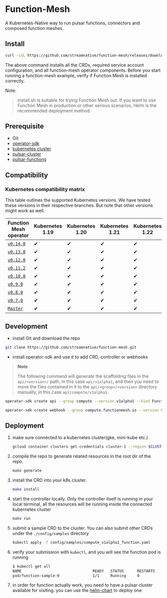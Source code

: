 # Function-Mesh
A Kubernetes-Native way to run pulsar functions, connectors and composed function meshes.

## Install

```bash
curl -sSL https://github.com/streamnative/function-mesh/releases/download/v0.14.0/install.sh | bash
```

The above command installs all the CRDs, required service account configuration, and all function-mesh operator components. Before you start running a function-mesh example, verify if Function Mesh is installed correctly.

Note:

> install.sh is suitable for trying Function Mesh out. If you want to use Function Mesh in production or other serious scenarios, Helm is the recommended deployment method.

## Prerequisite
- Git
- [operator-sdk](https://sdk.operatorframework.io/)
- [kubernetes cluster](https://kubernetes.io/)
- [pulsar-cluster](https://pulsar.apache.org/docs/en/pulsar-2.0/)
- [pulsar-functions](https://pulsar.apache.org/docs/en/functions-overview/)

## Compatibility

### Kubernetes compatibility matrix

This table outlines the supported Kubernetes versions. We have tested these versions in their respective branches. But note that other versions might work as well.

| Function Mesh operator                                                          | Kubernetes 1.19 | Kubernetes 1.20 | Kubernetes 1.21 | Kubernetes 1.22 | Kubernetes 1.23 | Kubernetes 1.24 | Kubernetes 1.25 |
|---------------------------------------------------------------------------------| --------------- |-----------------|-----------------|-----------------| --------------- | --------------- | --------------- |
| [`v0.14.0`](https://github.com/streamnative/function-mesh/releases/tag/v0.14.0) | ✔               | ✔               | ✔               | ✔               | ✔               | ✔               | ✔               |
| [`v0.13.0`](https://github.com/streamnative/function-mesh/releases/tag/v0.13.0) | ✔               | ✔               | ✔               | ✔               | ✔               | ✔               | ✔               |
| [`v0.12.0`](https://github.com/streamnative/function-mesh/releases/tag/v0.12.0) | ✔               | ✔               | ✔               | ✔               | ✔               | ✔               | ✔               |
| [`v0.11.2`](https://github.com/streamnative/function-mesh/releases/tag/v0.11.2) | ✔               | ✔               | ✔               | ✔               | ✔               | ✔               | ✔               |
| [`v0.10.0`](https://github.com/streamnative/function-mesh/releases/tag/v0.10.0) | ✔               | ✔               | ✔               | ✔               | ✔               | ✔               | ✔               |
| [`v0.9.0`](https://github.com/streamnative/function-mesh/releases/tag/v0.9.0)   | ✔               | ✔               | ✔               | ✔               | ✔               | ✔               | ✔               |
| [`v0.8.0`](https://github.com/streamnative/function-mesh/releases/tag/v0.8.0)   | ✔               | ✔               | ✔               | ✔               | ✔               | ✔               | ✔               |
| [`v0.7.0`](https://github.com/streamnative/function-mesh/releases/tag/v0.7.0)   | ✔               | ✔               | ✔               | ✔               | ✔               | ✔               | ✔               |
| [`Master`](https://github.com/streamnative/function-mesh/tree/master)           | ✔               | ✔               | ✔               | ✔               | ✔               | ✔               | ✔               |

## Development

- install Git and download the repo

```bash
git clone https://github.com/streamnative/function-mesh.git
```

- install operator-sdk and use it to add CRD, controller or webhooks

> **Note**
>
> The following command will generate the scaffolding files in the `api/<version>/` path, in this case `api/v1alpha1`, and then you need to move the files contained in it to the `api/<group>/<version>` directory manually, in this case `api/compute/v1alpha1`.

```bash
operator-sdk create api --group compute --version v1alpha1 --kind Function --resource=true --controller=true
```

```bash
operator-sdk create webhook --group compute.functionmesh.io --version v1alpha1 --kind Function --defaulting --programmatic-validation
```

## Deployment

1. make sure connected to a kubernetes cluster(gke, mini-kube etc.)
    ```bash
    gcloud container clusters get-credentials cluster-1 --region $CLUSTER_REGION --project $PROJECT_ID
    ```
2. compile the repo to generate related resources in the root dir of the repo.
    ```bash
    make generate
    ```
3. install the CRD into your k8s cluster.
    ```bash
    make install
    ```
4. start the controller locally. Only the controller itself is running in your local terminal, all the resources will be running inside the connected kubernetes cluster
    ```bash
    make run
    ```
5. submit a sample CRD to the cluster. You can also submit other CRDs under the `./config/samples` directory
    ```bash
    kubectl apply -f config/samples/compute_v1alpha1_function.yaml
    ```
6. verify your submission with `kubectl`, and you will see the function pod is running
    ```bash
    $ kubectl get all
    NAME                                READY   STATUS      RESTARTS   AGE
    pod/function-sample-0               1/1     Running     0          77s
    ```
7. in order for function actually work, you need to have a pulsar cluster available for visiting. you can use the [helm-chart](https://pulsar.apache.org/docs/en/helm-overview/) to deploy one
